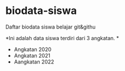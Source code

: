 # biodata-siswa
Daftar biodata siswa belajar git&amp;githu

*Ini adalah data siswa terdiri dari 3 angkatan. * 
- Angkatan 2020
- Angkatan 2021
- Aangkatan 2022

